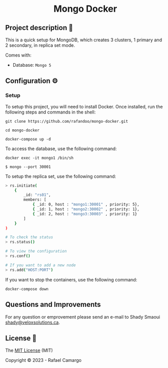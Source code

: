 <h1 align="center">Mongo Docker</h1>

## Project description 📝
This is a quick setup for MongoDB, which creates 3 clusters, 1 primary and 2 secondary, in replica set mode.

Comes with:
- Database: `Mongo 5`

## Configuration ⚙️

### Setup
To setup this project, you will need to install Docker. 
Once installed, run the following steps and commands in the shell:

```shell
git clone https://github.com/rafandoo/mongo-docker.git

cd mongo-docker

docker-compose up -d
```

To access the database, use the following command:

```shell
docker exec -it mongo1 /bin/sh

$ mongo --port 30001
```

To setup the replica set, use the following command:

```bash
> rs.initiate(
    {
        _id: "rs01",
        members: [
            { _id: 0, host : "mongo1:30001" , priority: 5},
            { _id: 1, host : "mongo2:30002" , priority: 1},
            { _id: 2, host : "mongo3:30003" , priority: 1}
        ]
    }
)

# To check the status
> rs.status()

# To view the configuration
> rs.conf()

# If you want to add a new node
> rs.add("HOST:PORT")
```

If you want to stop the containers, use the following command:

```shell
docker-compose down
```

## Questions and Improvements

For any question or emprovement please send an e-mail to Shady Smaoui [shady@veloxsolutions.ca](mailto:shady@veloxsolutions.ca).

## License 🔑

The [MIT License](https://github.com/rafandoo/mongo-docker/blob/13172c76240b24fb896acacbf0dab58ac546aea1/LICENSE) (MIT)

Copyright :copyright: 2023 - Rafael Camargo